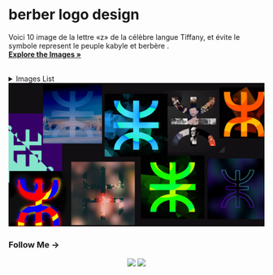 <!-- PROJECT LOGO -->
<br />
<div align="">
  <h1 align="">berber logo design</h1>

  <p align="">
    Voici 10 image de la lettre «z» de la célèbre langue Tiffany, et évite le symbole represent le peuple kabyle et berbère .
    <br />
    <a href="https://github.com/assemer/berber-logo-design"><strong>Explore the Images »</strong></a>
    <br />
    <br />
  </p>
</div>

<!-- TABLE OF CONTENTS -->
<details>
  <summary>Images List</summary>
  <ol>
    <li><a href="images/ABS(700x700)_1.png">Image 1</a></li>
    <li><a href="images/ABS(700x700)_2.png">Image 2</a></li>
    <li><a href="images/ABS(700x700)_3.png">Image 3</a></li>
    <li><a href="images/ABS(700x700)_4.png">Image 4</a></li>
    <li><a href="images/ABS(700x700)_5.png">Image 5</a></li>
    <li><a href="images/ABS(700x700)_6.png">Image 6</a></li>
    <li><a href="images/ABS(700x700)_7.png">Image 7</a></li>
    <li><a href="images/ABS(700x700)_8.png">Image 8</a></li>
    <li><a href="images/ABS(700x700)_9.png">Image 9</a></li>
    <li><a href="images/ABS(700x700)_10.png">Image 10</a></li>
  </ol>
</details>
<a href="https://github.com/assemer/berber-logo-design">
    <img src="viewME.png" alt="Header">
  </a>
  
 <h3>Follow Me -> </h3>
 <div align="center">
 <a href='https://instagrm.com/'><img src='https://img.shields.io/badge/Instagram-E4405F?style=for-the-badge&logo=instagram&logoColor=white'  /></a>
 <a href='https://tiktok.com/assemer3'><img src='https://img.shields.io/badge/TikTok-000000?style=for-the-badge&logo=tiktok&logoColor=white' href='' /></a>

</div>
